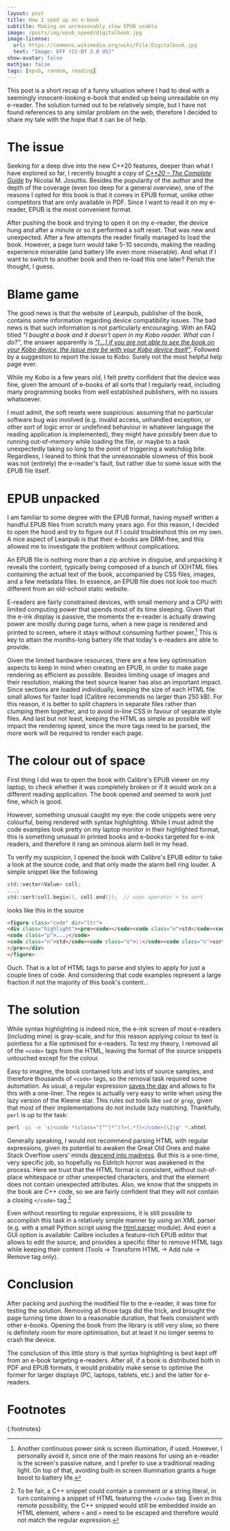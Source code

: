 ```yaml
---
layout: post
title: How I sped up an e-book
subtitle: Making an unreasonably slow EPUB usable
image: /posts/img/epub_speed/digitalbook.jpg
image-license:
  url: https://commons.wikimedia.org/wiki/File:Digitalbook.jpg
  text: "Image: EFF (CC-BY 3.0 US)"
show-avatar: false
mathjax: false
tags: [epub, random, reading]
---
```


This post is a short recap of a funny situation where I had to deal with a
seemingly innocent-looking e-book that ended up being unreadable on my
e-reader. The solution turned out to be relatively simple, but I have not found
references to any similar problem on the web, therefore I decided to share my
tale with the hope that it can be of help.


# The issue

Seeking for a deep dive into the new C++20 features, deeper than what I have
explored so far, I recently bought a copy of [_C++20 &ndash; The Complete
Guide_](http://www.cppstd20.com) by Nicolai M. Josuttis. Besides the popularity
of the author and the depth of the coverage (even too deep for a general
overview), one of the reasons I opted for this book is that it comes in EPUB
format, unlike other competitors that are only available in PDF. Since I want
to read it on my e-reader, EPUB is the most convenient format.

After pushing the book and trying to open it on my e-reader, the device hung
and after a minute or so it performed a soft reset. That was new and
unexpected. After a few attempts the reader finally managed to load the book.
However, a page turn would take 5-10 seconds, making the reading experience
miserable (and battery life even more miserable). And what if I want to switch
to another book and then re-load this one later? Perish the thought, I guess.

# Blame game

The good news is that the website of Leanpub, publisher of the book, contains
some information regarding device compatibility issues. The bad news is that
such information is not particularly encouraging. With an FAQ titled _"I bought
a book and it doesn't open in my Kobo reader. What can I do?"_, the answer
apparently is [_"[...] if you are not able to see the book on your Kobo device,
the issue may be with your Kobo device
itself"_](https://web.archive.org/web/20221106190133/http://help.leanpub.com/en/articles/3882373-a-bought-a-book-and-it-doesn-t-open-in-my-kobo-reader-what-can-i-do).
Followed by a suggestion to report the issue to Kobo. Surely not the most
helpful help page ever.

While my Kobo is a few years old, I felt pretty confident that the device was
fine, given the amount of e-books of all sorts that I regularly read, including
many programming books from well established publishers, with no issues
whatsoever.

I must admit, the soft resets were suspicious: assuming that no particular
software bug was involved (e.g. invalid access, unhandled exception, or other
sort of logic error or undefined behaviour in whatever language the reading
application is implemented), they might have possibly been due to running
out-of-memory while loading the file, or maybe to a task unexpectedly taking so
long to the point of triggering a watchdog bite. Regardless, I leaned to think
that the unreasonable slowness of this book was not (entirely) the e-reader's
fault, but rather due to some issue with the EPUB file itself.

# EPUB unpacked

I am familiar to some degree with the EPUB format, having myself written a
handful EPUB files from scratch many years ago. For this reason, I decided to
open the hood and try to figure out if I could troubleshoot this on my own. A
nice aspect of Leanpub is that their e-books are DRM-free, and this allowed me
to investigate the problem without complications.

An EPUB file is nothing more than a zip archive in disguise, and unpacking it
reveals the content, typically being composed of a bunch of (X)HTML files
containing the actual text of the book, accompanied by CSS files, images, and a
few metadata files. In essence, an EPUB file does not look too much different
from an old-school static website.

E-readers are fairly constrained devices, with small memory and a CPU with
limited computing power that spends most of its time sleeping. Given that the
e-ink display is passive, the moments the e-reader is actually drawing power
are mostly during page turns, when a new page is rendered and printed to
screen, where it stays without consuming further power.[^1] This is key to
attain the months-long battery life that today's e-readers are able to provide.

Given the limited hardware resources, there are a few key optimisation aspects
to keep in mind when creating an EPUB, in order to make page rendering as
efficient as possible. Besides limiting usage of images and their resolution,
making the text source leaner has also an important impact. Since sections are
loaded individually, keeping the size of each HTML file small allows for faster
load (Calibre recommends no larger than 250&nbsp;kB). For this reason, it is
better to split chapters in separate files rather than clumping them together,
and to avoid in-line CSS in favour of separate style files. And last but not
least, keeping the HTML as simple as possible will impact the rendering speed,
since the more tags need to be parsed, the more work will be required to render
each page.

# The colour out of space

First thing I did was to open the book with Calibre's EPUB viewer on my laptop,
to check whether it was completely broken or if it would work on a different
reading application. The book opened and seemed to work just fine, which is
good.

However, something unusual caught my eye: the code snippets were very
colourful, being rendered with syntax highlighting. While I must admit the code
examples look pretty on my laptop monitor in their highlighted format, this is
something unusual in printed books and e-books targeted for e-ink readers, and
therefore it rang an ominous alarm bell in my head.

To verify my suspicion, I opened the book with Calibre's EPUB editor to take a
look at the source code, and that only made the alarm bell ring louder. A
simple snippet like the following

```c++
std::vector<Value> coll;
...;
std::sort(coll.begin(), coll.end());  // uses operator < to sort
```

looks like this in the source

```html
<figure class="code" dir="ltr">
<div class="highlight"><pre><code></code><code class="n">std</code><code class="o">::</code><code class="n">vector</code><code class="o">&lt;</code><code class="n">Value</code><code class="o">&gt;</code> <code class="n">coll</code><code class="p">;</code>
<code class="p">...;</code>
<code class="n">std</code><code class="o">::</code><code class="n">sort</code><code class="p">(</code><code class="n">coll</code><code class="p">.</code><code class="n">begin</code><code class="p">(),</code> <code class="n">coll</code><code class="p">.</code><code class="n">end</code><code class="p">());</code>  <code class="c1">// uses operator &lt; to sort</code>
</pre></div>
</figure>
```

Ouch. That is a lot of HTML tags to parse and styles to apply for just a couple lines
of code. And considering that code examples represent a large fraction if not
the majority of this book's content...

# The solution

While syntax highlighting is indeed nice, the e-ink screen of most e-readers
(including mine) is gray-scale, and for this reason applying colour to text is
pointless for a file optimised for e-readers. To test my theory, I removed all
of the <code>&lt;code&gt;</code> tags from the HTML, leaving the format of the
source snippets untouched except for the colour.

Easy to imagine, the book contained lots and lots of source samples, and
therefore thousands of <code>&lt;code&gt;</code> tags, so the removal task
required some automation. As usual, a regular expression [saves the
day](https://xkcd.com/208/) and allows to fix this with a one-liner. The regex
is actually very easy to write when using the lazy version of the Kleene star.
This rules out tools like <code>sed</code> or <code>grep</code>, given that
most of their implementations do not include lazy matching. Thankfully,
<code>perl</code> is up to the task:

```sh
perl -pi -e 's|<code *(class="[^"]*")?>(.*?)</code>|\2|g' *.xhtml
```

Generally speaking, I would not recommend parsing HTML with regular
expressions, given its potential to awaken the Great Old Ones and make Stack
Overflow users' minds [descend into
madness](https://stackoverflow.com/a/1732454). But this is a one-time, very
specific job, so hopefully no Eldritch horror was awakened in the process. Here
we trust that the HTML format is consistent, without out-of-place whitespace or
other unexpected characters, and that the element does not contain unexpected
attributes. Also, we know that the snippets in the book are C++ code, so we are
fairly confident that they will not contain a closing
<code>&lt;/code&gt;</code> tag.[^2]

Even without resorting to regular expressions, it is still possible to
accomplish this task in a relatively simple manner by using an XML parser (e.g.
with a small Python script using the
[html.parser](https://docs.python.org/3/library/html.parser.html) module). And
even a GUI option is available: Calibre includes a feature-rich EPUB editor
that allows to edit the source, and provides a specific filter to remove HTML
tags while keeping their content (Tools &rarr; Transform HTML &rarr; Add rule
&rarr; Remove tag only).

# Conclusion

After packing and pushing the modified file to the e-reader, it was time for
testing the solution. Removing all those tags did the trick, and brought the
page turning time down to a reasonable duration, that feels consistent with
other e-books. Opening the book from the library is still very slow, so there
is definitely room for more optimisation, but at least it no longer seems to
crash the device.

The conclusion of this little story is that syntax highlighting is best kept
off from an e-book targeting e-readers. After all, if a book is distributed
both in PDF and EPUB formats, it would probably make sense to optimise the
former for larger displays (PC, laptops, tablets, etc.) and the latter for
e-readers.

# Footnotes
{:footnotes}

[^1]:
    Another continuous power sink is screen illumination, if used. However, I
    personally avoid it, since one of the main reasons for using an e-reader is
    the screen's passive nature, and I prefer to use a traditional reading
    light. On top of that, avoiding built-in screen illumination grants a huge
    boost to battery life.

[^2]:
    To be fair, a C++ snippet could contain a comment or a string literal, in
    turn containing a snippet of HTML featuring the <code>&lt;/code&gt;</code>
    tag. Even in this remote possibility, the C++ snipped would still be
    embedded inside an HTML element, where <code>&lt;</code> and
    <code>&gt;</code> need to be escaped and therefore would not match the
    regular expression.
